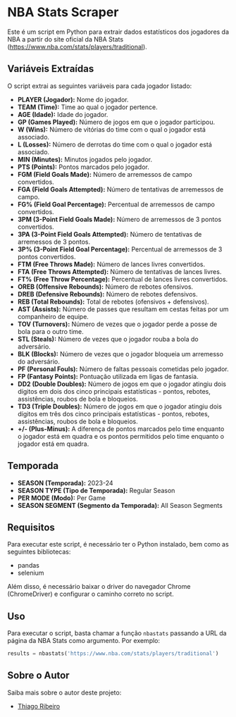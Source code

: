 # NBA Stats Scraper

Este é um script em Python para extrair dados estatísticos dos jogadores da NBA a partir do site oficial da NBA Stats (https://www.nba.com/stats/players/traditional).

## Variáveis Extraídas

O script extrai as seguintes variáveis para cada jogador listado:

- **PLAYER (Jogador):** Nome do jogador.
- **TEAM (Time):** Time ao qual o jogador pertence.
- **AGE (Idade):** Idade do jogador.
- **GP (Games Played):** Número de jogos em que o jogador participou.
- **W (Wins):** Número de vitórias do time com o qual o jogador está associado.
- **L (Losses):** Número de derrotas do time com o qual o jogador está associado.
- **MIN (Minutes):** Minutos jogados pelo jogador.
- **PTS (Points):** Pontos marcados pelo jogador.
- **FGM (Field Goals Made):** Número de arremessos de campo convertidos.
- **FGA (Field Goals Attempted):** Número de tentativas de arremessos de campo.
- **FG% (Field Goal Percentage):** Percentual de arremessos de campo convertidos.
- **3PM (3-Point Field Goals Made):** Número de arremessos de 3 pontos convertidos.
- **3PA (3-Point Field Goals Attempted):** Número de tentativas de arremessos de 3 pontos.
- **3P% (3-Point Field Goal Percentage):** Percentual de arremessos de 3 pontos convertidos.
- **FTM (Free Throws Made):** Número de lances livres convertidos.
- **FTA (Free Throws Attempted):** Número de tentativas de lances livres.
- **FT% (Free Throw Percentage):** Percentual de lances livres convertidos.
- **OREB (Offensive Rebounds):** Número de rebotes ofensivos.
- **DREB (Defensive Rebounds):** Número de rebotes defensivos.
- **REB (Total Rebounds):** Total de rebotes (ofensivos + defensivos).
- **AST (Assists):** Número de passes que resultam em cestas feitas por um companheiro de equipe.
- **TOV (Turnovers):** Número de vezes que o jogador perde a posse de bola para o outro time.
- **STL (Steals):** Número de vezes que o jogador rouba a bola do adversário.
- **BLK (Blocks):** Número de vezes que o jogador bloqueia um arremesso do adversário.
- **PF (Personal Fouls):** Número de faltas pessoais cometidas pelo jogador.
- **FP (Fantasy Points):** Pontuação utilizada em ligas de fantasia.
- **DD2 (Double Doubles):** Número de jogos em que o jogador atingiu dois dígitos em dois dos cinco principais estatísticas - pontos, rebotes, assistências, roubos de bola e bloqueios.
- **TD3 (Triple Doubles):** Número de jogos em que o jogador atingiu dois dígitos em três dos cinco principais estatísticas - pontos, rebotes, assistências, roubos de bola e bloqueios.
- **+/- (Plus-Minus):** A diferença de pontos marcados pelo time enquanto o jogador está em quadra e os pontos permitidos pelo time enquanto o jogador está em quadra.

## Temporada

- **SEASON (Temporada):** 2023-24
- **SEASON TYPE (Tipo de Temporada):** Regular Season
- **PER MODE (Modo):** Per Game
- **SEASON SEGMENT (Segmento da Temporada):** All Season Segments

## Requisitos

Para executar este script, é necessário ter o Python instalado, bem como as seguintes bibliotecas:

- pandas
- selenium

Além disso, é necessário baixar o driver do navegador Chrome (ChromeDriver) e configurar o caminho correto no script.

## Uso

Para executar o script, basta chamar a função `nbastats` passando a URL da página da NBA Stats como argumento. Por exemplo:

```python
results = nbastats('https://www.nba.com/stats/players/traditional')

```

## Sobre o Autor
Saiba mais sobre o autor deste projeto:
- [Thiago Ribeiro](https://www.linkedin.com/in/thiago-carvalho-ribeiro-a7ba64208/)

